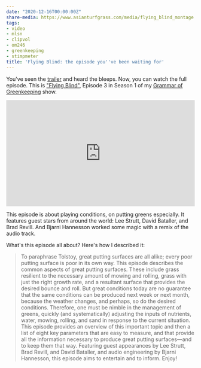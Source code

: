 ```yaml
---
date: "2020-12-16T00:00:00Z"
share-media: https://www.asianturfgrass.com/media/flying_blind_montage.jpg
tags:
- video
- mlsn
- clipvol
- om246
- greenkeeping
- stimpmeter
title: 'Flying Blind: the episode you''ve been waiting for'
---
```


You've seen the [trailer](https://vimeo.com/490095020) and heard the bleeps. Now, you can watch the full episode. This is ["Flying Blind"](https://vimeo.com/micahwoods/flying), Episode 3 in Season 1 of my [Grammar of Greenkeeping](https://vimeo.com/showcase/7916864) show.

<div style="padding:56.25% 0 0 0;position:relative;"><iframe src="https://player.vimeo.com/video/489313049" style="position:absolute;top:0;left:0;width:100%;height:100%;" frameborder="0" allow="autoplay; fullscreen" allowfullscreen></iframe></div><script src="https://player.vimeo.com/api/player.js"></script>

This episode is about playing conditions, on putting greens especially. It features guest stars from around the world: Lee Strutt, David Bataller, and Brad Revill. And Bjarni Hannesson worked some magic with a remix of the audio track. 

What's this episode all about? Here's how I described it:

> To paraphrase Tolstoy, great putting surfaces are all alike; every poor putting surface is poor in its own way. This episode describes the common aspects of great putting surfaces. These include grass resilient to the necessary amount of mowing and rolling, grass with just the right growth rate, and a resultant surface that provides the desired bounce and roll. But great conditions today are no guarantee that the same conditions can be produced next week or next month, because the weather changes, and perhaps, so do the desired conditions. Therefore, one must be nimble in the management of greens, quickly (and systematically) adjusting the inputs of nutrients, water, mowing, rolling, and sand in response to the current situation. This episode provides an overview of this important topic and then a list of eight key parameters that are easy to measure, and that provide all the information necessary to produce great putting surfaces—and to keep them that way. Featuring guest appearances by Lee Strutt, Brad Revill, and David Bataller, and audio engineering by Bjarni Hannesson, this episode aims to entertain and to inform. Enjoy!
